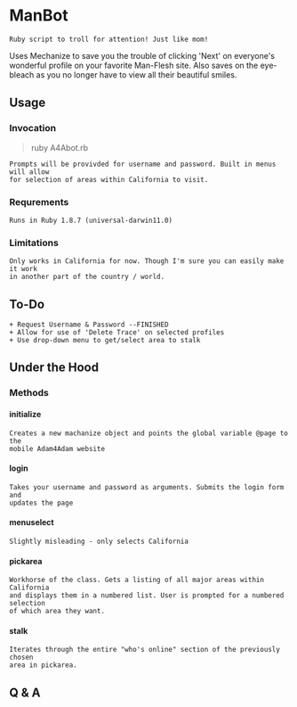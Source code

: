 ManBot
===========

    Ruby script to troll for attention! Just like mom!

Uses Mechanize to save you the trouble of clicking 'Next' on everyone's
wonderful profile on your favorite Man-Flesh site. Also saves on the eye-bleach
as you no longer have to view all their beautiful smiles.

Usage
-----------

### Invocation

> ruby A4Abot.rb

    Prompts will be provivded for username and password. Built in menus will allow
    for selection of areas within California to visit.

### Requrements
    Runs in Ruby 1.8.7 (universal-darwin11.0)

### Limitations
    Only works in California for now. Though I'm sure you can easily make it work
    in another part of the country / world.

To-Do
---------------

    + Request Username & Password --FINISHED
    + Allow for use of 'Delete Trace' on selected profiles
    + Use drop-down menu to get/select area to stalk

Under the Hood
-----------------

### Methods

#### initialize
    Creates a new machanize object and points the global variable @page to the
    mobile Adam4Adam website

#### login
    Takes your username and password as arguments. Submits the login form and
    updates the page

#### menuselect
    Slightly misleading - only selects California

#### pickarea
    Workhorse of the class. Gets a listing of all major areas within California
    and displays them in a numbered list. User is prompted for a numbered selection
    of which area they want.

#### stalk
    Iterates through the entire "who's online" section of the previously chosen
    area in pickarea.

Q & A
-----------

